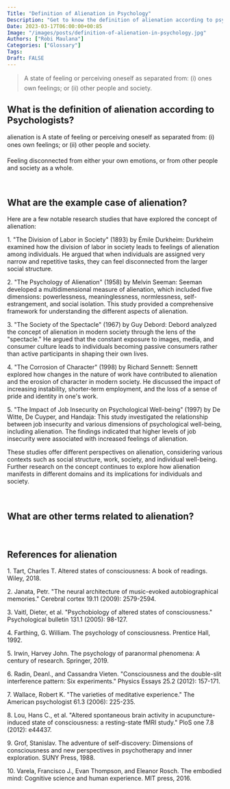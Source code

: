 ```yaml
---
Title: "Definition of Alienation in Psychology"
Description: "Get to know the definition of alienation according to psychologists."
Date: 2023-03-17T06:00:00+00:85
Image: "/images/posts/definition-of-alienation-in-psychology.jpg"
Authors: ["Robi Maulana"]
Categories: ["Glossary"]
Tags: 
Draft: FALSE
---
```





> A state of feeling or perceiving oneself as separated from: (i) ones own feelings; or (ii) other people and society.

## What is the definition of alienation according to Psychologists?

alienation is A state of feeling or perceiving oneself as separated from: (i) ones own feelings; or (ii) other people and society.

Feeling disconnected from either your own emotions, or from other people and society as a whole.

 

## What are the example case of alienation?

Here are a few notable research studies that have explored the concept of alienation:

1\. "The Division of Labor in Society" (1893) by Émile Durkheim: Durkheim examined how the division of labor in society leads to feelings of alienation among individuals. He argued that when individuals are assigned very narrow and repetitive tasks, they can feel disconnected from the larger social structure.

2\. "The Psychology of Alienation" (1958) by Melvin Seeman: Seeman developed a multidimensional measure of alienation, which included five dimensions: powerlessness, meaninglessness, normlessness, self-estrangement, and social isolation. This study provided a comprehensive framework for understanding the different aspects of alienation.

3\. "The Society of the Spectacle" (1967) by Guy Debord: Debord analyzed the concept of alienation in modern society through the lens of the "spectacle." He argued that the constant exposure to images, media, and consumer culture leads to individuals becoming passive consumers rather than active participants in shaping their own lives.

4\. "The Corrosion of Character" (1998) by Richard Sennett: Sennett explored how changes in the nature of work have contributed to alienation and the erosion of character in modern society. He discussed the impact of increasing instability, shorter-term employment, and the loss of a sense of pride and identity in one's work.

5\. "The Impact of Job Insecurity on Psychological Well-being" (1997) by De Witte, De Cuyper, and Handaja: This study investigated the relationship between job insecurity and various dimensions of psychological well-being, including alienation. The findings indicated that higher levels of job insecurity were associated with increased feelings of alienation.

These studies offer different perspectives on alienation, considering various contexts such as social structure, work, society, and individual well-being. Further research on the concept continues to explore how alienation manifests in different domains and its implications for individuals and society.

 

## What are other terms related to alienation?

 

## References for alienation

1\. Tart, Charles T. Altered states of consciousness: A book of readings. Wiley, 2018.

2\. Janata, Petr. "The neural architecture of music-evoked autobiographical memories." Cerebral cortex 19.11 (2009): 2579-2594.

3\. Vaitl, Dieter, et al. "Psychobiology of altered states of consciousness." Psychological bulletin 131.1 (2005): 98-127.

4\. Farthing, G. William. The psychology of consciousness. Prentice Hall, 1992.

5\. Irwin, Harvey John. The psychology of paranormal phenomena: A century of research. Springer, 2019.

6\. Radin, DeanI., and Cassandra Vieten. "Consciousness and the double-slit interference pattern: Six experiments." Physics Essays 25.2 (2012): 157-171.

7\. Wallace, Robert K. "The varieties of meditative experience." The American psychologist 61.3 (2006): 225-235.

8\. Lou, Hans C., et al. "Altered spontaneous brain activity in acupuncture-induced state of consciousness: a resting-state fMRI study." PloS one 7.8 (2012): e44437.

9\. Grof, Stanislav. The adventure of self-discovery: Dimensions of consciousness and new perspectives in psychotherapy and inner exploration. SUNY Press, 1988.

10\. Varela, Francisco J., Evan Thompson, and Eleanor Rosch. The embodied mind: Cognitive science and human experience. MIT press, 2016.
